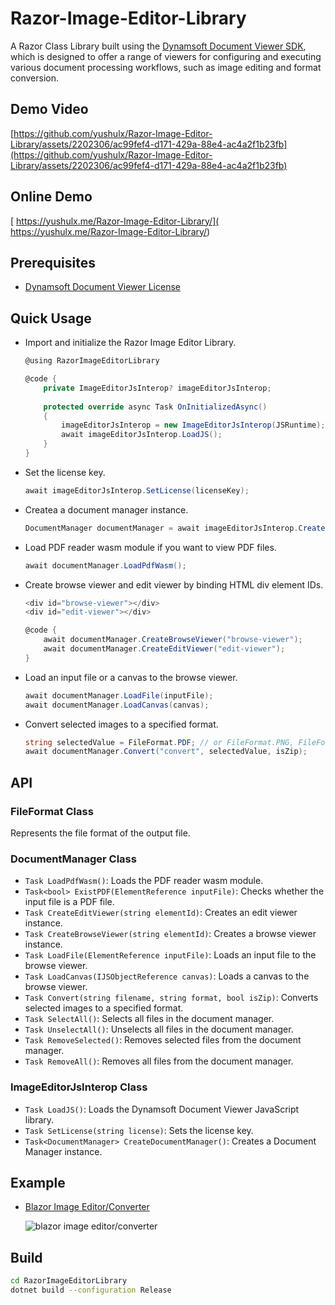 # Razor-Image-Editor-Library
A Razor Class Library built using the [Dynamsoft Document Viewer SDK](https://www.npmjs.com/package/dynamsoft-document-viewer), which is designed to offer a range of viewers for configuring and executing various document processing workflows, such as image editing and format conversion.

## Demo Video
[https://github.com/yushulx/Razor-Image-Editor-Library/assets/2202306/ac99fef4-d171-429a-88e4-ac4a2f1b23fb](https://github.com/yushulx/Razor-Image-Editor-Library/assets/2202306/ac99fef4-d171-429a-88e4-ac4a2f1b23fb)

## Online Demo
[ https://yushulx.me/Razor-Image-Editor-Library/]( https://yushulx.me/Razor-Image-Editor-Library/)

## Prerequisites
- [Dynamsoft Document Viewer License](https://www.dynamsoft.com/customer/license/trialLicense?product=ddv)

## Quick Usage
- Import and initialize the Razor Image Editor Library.
    
    ```csharp
    @using RazorImageEditorLibrary
    
    @code {
        private ImageEditorJsInterop? imageEditorJsInterop;
        
        protected override async Task OnInitializedAsync()
        {
            imageEditorJsInterop = new ImageEditorJsInterop(JSRuntime);
            await imageEditorJsInterop.LoadJS();
        }
    }
    ```

- Set the license key.
    
    ```csharp
    await imageEditorJsInterop.SetLicense(licenseKey);
    ```

- Createa a document manager instance.
    
    ```csharp
    DocumentManager documentManager = await imageEditorJsInterop.CreateDocumentManager();
    ```

- Load PDF reader wasm module if you want to view PDF files.
    
    ```csharp
    await documentManager.LoadPdfWasm();
    ```

- Create browse viewer and edit viewer by binding HTML div element IDs.
    
    ```csharp
    <div id="browse-viewer"></div>
    <div id="edit-viewer"></div>
    
    @code {
        await documentManager.CreateBrowseViewer("browse-viewer");
        await documentManager.CreateEditViewer("edit-viewer");
    }
    ```

- Load an input file or a canvas to the browse viewer.
    
    ```csharp
    await documentManager.LoadFile(inputFile);
    await documentManager.LoadCanvas(canvas);
    ```
- Convert selected images to a specified format.
    
    ```csharp
    string selectedValue = FileFormat.PDF; // or FileFormat.PNG, FileFormat.JPG, FileFormat.TIFF
    await documentManager.Convert("convert", selectedValue, isZip);
    ```

## API

### FileFormat Class
Represents the file format of the output file.

### DocumentManager Class
- `Task LoadPdfWasm()`: Loads the PDF reader wasm module.
- `Task<bool> ExistPDF(ElementReference inputFile)`: Checks whether the input file is a PDF file.
- `Task CreateEditViewer(string elementId)`: Creates an edit viewer instance.
- `Task CreateBrowseViewer(string elementId)`: Creates a browse viewer instance.
- `Task LoadFile(ElementReference inputFile)`: Loads an input file to the browse viewer.
- `Task LoadCanvas(IJSObjectReference canvas)`: Loads a canvas to the browse viewer. 
- `Task Convert(string filename, string format, bool isZip)`: Converts selected images to a specified format.
- `Task SelectAll()`: Selects all files in the document manager.
- `Task UnselectAll()`: Unselects all files in the document manager.
- `Task RemoveSelected()`: Removes selected files from the document manager.
- `Task RemoveAll()`: Removes all files from the document manager.

### ImageEditorJsInterop Class 
- `Task LoadJS()`: Loads the Dynamsoft Document Viewer JavaScript library.
- `Task SetLicense(string license)`: Sets the license key.
- `Task<DocumentManager> CreateDocumentManager()`: Creates a Document Manager instance.

## Example
- [Blazor Image Editor/Converter](https://github.com/yushulx/Razor-Image-Editor-Library/tree/main/example)

    ![blazor image editor/converter](https://camo.githubusercontent.com/5b3bf150cba405a81c50f61d7b8da6612fc27276e82b6dab116b156b56836004/68747470733a2f2f7777772e64796e616d736f66742e636f6d2f636f6465706f6f6c2f696d672f323032342f30312f626c617a6f722d696d6167652d656469746f722d636f6e7665727465722e706e67)

## Build
```bash
cd RazorImageEditorLibrary
dotnet build --configuration Release
```
